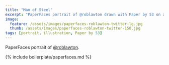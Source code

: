 ```yaml
---
title: "Man of Steel"
excerpt: "PaperFaces portrait of @roblawton drawn with Paper by 53 on an iPad."
image: 
  feature: /assets/images/paperfaces-roblawton-twitter-lg.jpg
  thumb: /assets/images/paperfaces-roblawton-twitter-150.jpg
tags: [portrait, illustration, Paper by 53]
---
```


PaperFaces portrait of [@roblawton](http://twitter.com/roblawton).

{% include boilerplate/paperfaces.md %}